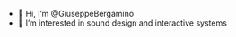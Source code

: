 - 👋 Hi, I’m @GiuseppeBergamino
- 👀 I’m interested in sound design and interactive systems 

<!---
BergSound/BergSound is a ✨ special ✨ repository because its `README.md` (this file) appears on your GitHub profile.
You can click the Preview link to take a look at your changes.
--->
